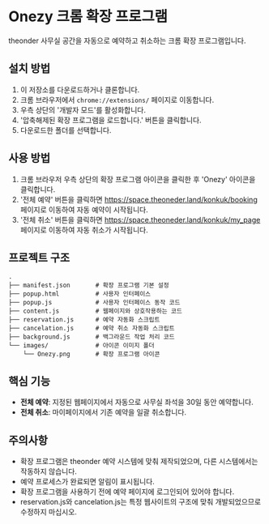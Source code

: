 # Onezy 크롬 확장 프로그램

theonder 사무실 공간을 자동으로 예약하고 취소하는 크롬 확장 프로그램입니다.

## 설치 방법

1. 이 저장소를 다운로드하거나 클론합니다.
2. 크롬 브라우저에서 `chrome://extensions/` 페이지로 이동합니다.
3. 우측 상단의 '개발자 모드'를 활성화합니다.
4. '압축해제된 확장 프로그램을 로드합니다.' 버튼을 클릭합니다.
5. 다운로드한 폴더를 선택합니다.

## 사용 방법

1. 크롬 브라우저 우측 상단의 확장 프로그램 아이콘을 클릭한 후 'Onezy' 아이콘을 클릭합니다.
2. '전체 예약' 버튼을 클릭하면 https://space.theoneder.land/konkuk/booking 페이지로 이동하여 자동 예약이 시작됩니다.
3. '전체 취소' 버튼을 클릭하면 https://space.theoneder.land/konkuk/my_page 페이지로 이동하여 자동 취소가 시작됩니다.

## 프로젝트 구조

```
.
├── manifest.json       # 확장 프로그램 기본 설정
├── popup.html          # 사용자 인터페이스 
├── popup.js            # 사용자 인터페이스 동작 코드
├── content.js          # 웹페이지와 상호작용하는 코드
├── reservation.js      # 예약 자동화 스크립트
├── cancelation.js      # 예약 취소 자동화 스크립트
├── background.js       # 백그라운드 작업 처리 코드
└── images/             # 아이콘 이미지 폴더
    └── Onezy.png       # 확장 프로그램 아이콘
```

## 핵심 기능

- **전체 예약**: 지정된 웹페이지에서 자동으로 사무실 좌석을 30일 동안 예약합니다.
- **전체 취소**: 마이페이지에서 기존 예약을 일괄 취소합니다.

## 주의사항

- 확장 프로그램은 theonder 예약 시스템에 맞춰 제작되었으며, 다른 시스템에서는 작동하지 않습니다.
- 예약 프로세스가 완료되면 알림이 표시됩니다.
- 확장 프로그램을 사용하기 전에 예약 페이지에 로그인되어 있어야 합니다.
- reservation.js와 cancelation.js는 특정 웹사이트의 구조에 맞춰 개발되었으므로 수정하지 마십시오.
